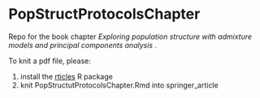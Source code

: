 # PopStructProtocolsChapter

Repo for the book chapter _Exploring population structure with admixture models and principal components analysis_ .


To knit a pdf file, please:
1. install the [rticles](https://github.com/rstudio/rticles) R package 
2. knit PopStructutProtocolsChapter.Rmd into springer_article
